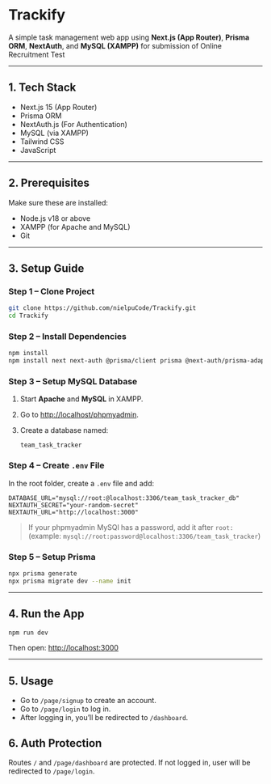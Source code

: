 # Trackify

A simple task management web app using **Next.js (App Router)**, **Prisma ORM**, **NextAuth**, and **MySQL (XAMPP)** for submission of Online Recruitment Test

---

## 1. Tech Stack

- Next.js 15 (App Router)
- Prisma ORM
- NextAuth.js (For Authentication)
- MySQL (via XAMPP)
- Tailwind CSS
- JavaScript

---

## 2. Prerequisites

Make sure these are installed:

- Node.js v18 or above
- XAMPP (for Apache and MySQL)
- Git

---

## 3. Setup Guide

### Step 1 – Clone Project

```bash
git clone https://github.com/nielpuCode/Trackify.git
cd Trackify
```

### Step 2 – Install Dependencies

```bash
npm install
npm install next next-auth @prisma/client prisma @next-auth/prisma-adapter bcryptjs lucide-react
```

### Step 3 – Setup MySQL Database

1. Start **Apache** and **MySQL** in XAMPP.
2. Go to [http://localhost/phpmyadmin](http://localhost/phpmyadmin).
3. Create a database named:

   ```
   team_task_tracker
   ```

### Step 4 – Create `.env` File

In the root folder, create a `.env` file and add:

```env
DATABASE_URL="mysql://root:@localhost:3306/team_task_tracker_db"
NEXTAUTH_SECRET="your-random-secret"
NEXTAUTH_URL="http://localhost:3000"
```

> If your phpmyadmin MySQl has a password, add it after `root:` (example: `mysql://root:password@localhost:3306/team_task_tracker`)

### Step 5 – Setup Prisma

```bash
npx prisma generate
npx prisma migrate dev --name init
```

---

## 4. Run the App

```bash
npm run dev
```

Then open:
[http://localhost:3000](http://localhost:3000)

---

## 5. Usage

- Go to `/page/signup` to create an account.
- Go to `/page/login` to log in.
- After logging in, you’ll be redirected to `/dashboard`.

## 6. Auth Protection

Routes `/` and `/page/dashboard` are protected.
If not logged in, user will be redirected to `/page/login`.
